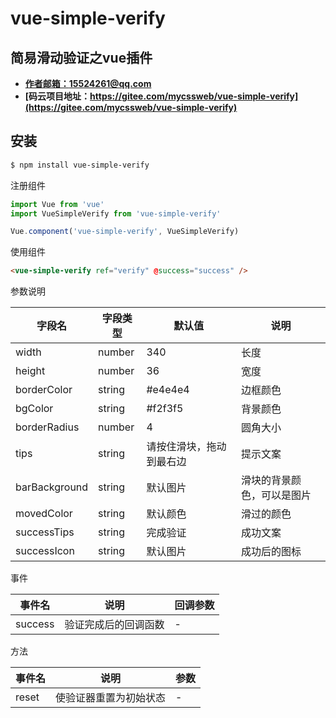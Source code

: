 # vue-simple-verify

## 简易滑动验证之vue插件

- **[作者邮箱：15524261@qq.com](mailto:15524261@qq.com)**
- **[码云项目地址：https://gitee.com/mycssweb/vue-simple-verify](https://gitee.com/mycssweb/vue-simple-verify)**

## 安装

```bash
$ npm install vue-simple-verify
```

注册组件

```js
import Vue from 'vue'
import VueSimpleVerify from 'vue-simple-verify'

Vue.component('vue-simple-verify', VueSimpleVerify)
```

使用组件

```html
<vue-simple-verify ref="verify" @success="success" />
```

参数说明

| 字段名        | 字段类型 | 默认值                   | 说明                       |
| ------------- | -------- | ------------------------ | -------------------------- |
| width         | number   | 340                      | 长度                       |
| height        | number   | 36                       | 宽度                       |
| borderColor   | string   | #e4e4e4                  | 边框颜色                   |
| bgColor       | string   | #f2f3f5                  | 背景颜色                   |
| borderRadius  | number   | 4                        | 圆角大小                   |
| tips          | string   | 请按住滑块，拖动到最右边 | 提示文案                   |
| barBackground | string   | 默认图片                 | 滑块的背景颜色，可以是图片 |
| movedColor    | string   | 默认颜色                 | 滑过的颜色                 |
| successTips   | string   | 完成验证                 | 成功文案                   |
| successIcon   | string   | 默认图片                 | 成功后的图标               |


事件

| 事件名  | 说明                 | 回调参数 |
| ------- | -------------------- | -------- |
| success | 验证完成后的回调函数 | -        |

方法

| 事件名 | 说明                   | 参数 |
| ------ | ---------------------- | ---- |
| reset  | 使验证器重置为初始状态 | -    |
